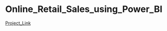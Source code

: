 # Online_Retail_Sales_using_Power_BI

[Project_Link](https://app.powerbi.com/groups/me/reports/12ab9ca5-8bda-41dc-abdf-acb3da1622e7/9ac191e08dd63b5ca95d?experience=power-bi)
